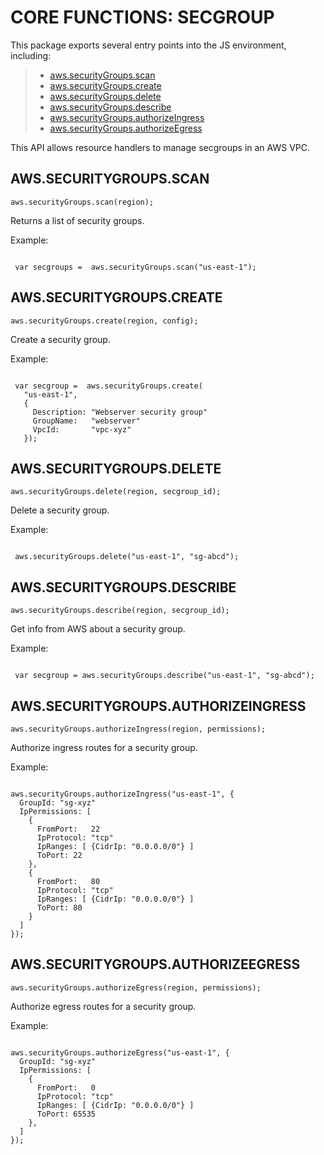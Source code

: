  


 # CORE FUNCTIONS: SECGROUP


 

 This package exports several entry points into the JS environment,
 including:

 > * [aws.securityGroups.scan](#scan)
 > * [aws.securityGroups.create](#create)
 > * [aws.securityGroups.delete](#delete)
 > * [aws.securityGroups.describe](#describe)
 > * [aws.securityGroups.authorizeIngress](#ingress)
 > * [aws.securityGroups.authorizeEgress](#egress)

 This API allows resource handlers to manage secgroups in an AWS VPC.

 ## AWS.SECURITYGROUPS.SCAN
 <a name="scan"></a>
 `aws.securityGroups.scan(region);`

 Returns a list of security groups.

 Example:

 ```

  var secgroups =  aws.securityGroups.scan("us-east-1");

 ```

 ## AWS.SECURITYGROUPS.CREATE
 <a name="create"></a>
 `aws.securityGroups.create(region, config);`

 Create a security group.

 Example:

 ```

  var secgroup =  aws.securityGroups.create(
    "us-east-1",
    {
      Description: "Webserver security group"
      GroupName:   "webserver"
      VpcId:       "vpc-xyz"
    });

 ```

 ## AWS.SECURITYGROUPS.DELETE
 <a name="delete"></a>
 `aws.securityGroups.delete(region, secgroup_id);`

 Delete a security group.

 Example:

 ```

  aws.securityGroups.delete("us-east-1", "sg-abcd");

 ```

 ## AWS.SECURITYGROUPS.DESCRIBE
 <a name="describe"></a>
 `aws.securityGroups.describe(region, secgroup_id);`

 Get info from AWS about a security group.

 Example:

 ```

  var secgroup = aws.securityGroups.describe("us-east-1", "sg-abcd");

 ```

 ## AWS.SECURITYGROUPS.AUTHORIZEINGRESS
 <a name="ingress"></a>
 `aws.securityGroups.authorizeIngress(region, permissions);`

 Authorize ingress routes for a security group.

 Example:

 ```

 aws.securityGroups.authorizeIngress("us-east-1", {
   GroupId: "sg-xyz"
   IpPermissions: [
     {
       FromPort:   22
       IpProtocol: "tcp"
       IpRanges: [ {CidrIp: "0.0.0.0/0"} ]
       ToPort: 22
     },
     {
       FromPort:   80
       IpProtocol: "tcp"
       IpRanges: [ {CidrIp: "0.0.0.0/0"} ]
       ToPort: 80
     }
   ]
 });

 ```

 ## AWS.SECURITYGROUPS.AUTHORIZEEGRESS
 <a name="egress"></a>
 `aws.securityGroups.authorizeEgress(region, permissions);`

 Authorize egress routes for a security group.

 Example:

 ```

 aws.securityGroups.authorizeEgress("us-east-1", {
   GroupId: "sg-xyz"
   IpPermissions: [
     {
       FromPort:   0
       IpProtocol: "tcp"
       IpRanges: [ {CidrIp: "0.0.0.0/0"} ]
       ToPort: 65535
     },
   ]
 });

 ```


